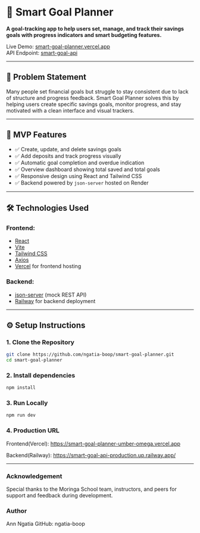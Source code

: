 # 🎯 Smart Goal Planner

**A goal-tracking app to help users set, manage, and track their savings goals with progress indicators and smart budgeting features.**

Live Demo: [smart-goal-planner.vercel.app](https://smart-goal-planner-umber-omega.vercel.app/)  
API Endpoint: [smart-goal-api]( https://smart-goal-api-production.up.railway.app/)

---

## 🧠 Problem Statement

Many people set financial goals but struggle to stay consistent due to lack of structure and progress feedback. Smart Goal Planner solves this by helping users create specific savings goals, monitor progress, and stay motivated with a clean interface and visual trackers.

---

## 🚀 MVP Features

- ✅ Create, update, and delete savings goals
- ✅ Add deposits and track progress visually
- ✅ Automatic goal completion and overdue indication
- ✅ Overview dashboard showing total saved and total goals
- ✅ Responsive design using React and Tailwind CSS
- ✅ Backend powered by `json-server` hosted on Render

---

## 🛠️ Technologies Used

### Frontend:
- [React](https://reactjs.org/)
- [Vite](https://vitejs.dev/)
- [Tailwind CSS](https://tailwindcss.com/)
- [Axios](https://axios-http.com/)
- [Vercel](https://vercel.com/) for frontend hosting

### Backend:
- [json-server](https://github.com/typicode/json-server) (mock REST API)
- [Railway](https://railway.app/) for backend deployment

---

## ⚙️ Setup Instructions

### 1. Clone the Repository
```bash
git clone https://github.com/ngatia-boop/smart-goal-planner.git
cd smart-goal-planner
```
### 2. Install dependencies
```bash
npm install
```
### 3. Run Locally
```bash
npm run dev
```
### 4. Production URL
Frontend(Vercel): https://smart-goal-planner-umber-omega.vercel.app 

Backend(Railway): https://smart-goal-api-production.up.railway.app/  

---

### Acknowledgement
Special thanks to the Moringa School team, instructors, and peers for support and feedback during development.

### Author
Ann Ngatia
GitHub: ngatia-boop





